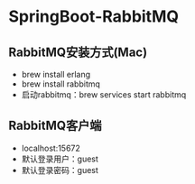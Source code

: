 # SpringBoot-RabbitMQ
## RabbitMQ安装方式(Mac)
- brew install erlang
- brew install rabbitmq
- 启动rabbitmq：brew services start rabbitmq
## RabbitMQ客户端
- localhost:15672
- 默认登录用户：guest
- 默认登录密码：guest
